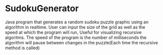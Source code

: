 # SudokuGenerator
Java program that generates a random sudoku puzzle graphic using an algorithm in realtime. 
User can input the size of the grid as well as the speed at which the program will run, Useful for visualizing recursive algoritms.
The speed of the program is the number of milliseconds the algorithm will pause between changes in the puzzle(Each time the recursive method is called)

